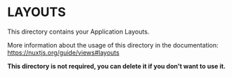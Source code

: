 # LAYOUTS

This directory contains your Application Layouts.

More information about the usage of this directory in the documentation:
https://nuxtjs.org/guide/views#layouts

**This directory is not required, you can delete it if you don't want to use it.**
